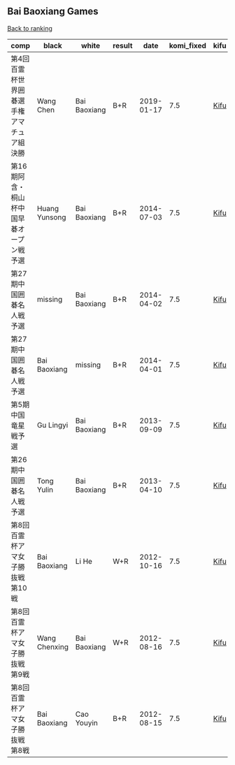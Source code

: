## Bai Baoxiang Games

[Back to ranking](../../index.md)




| **comp** | **black** | **white** | **result** | **date** | **komi_fixed** | **kifu** | 
| --- | --- | --- | --- | --- | --- | --- |
| 第4回百霊杯世界囲碁選手権アマチュア組決勝 | Wang Chen | Bai Baoxiang | B+R | 2019-01-17 | 7.5 | [Kifu](https://kifudepot.net/kifucontents.php?id=DkSjo8XP5J3PtEuV7tC5oA%3D%3D) | 
| 第16期阿含・桐山杯中国早碁オープン戦予選 | Huang Yunsong | Bai Baoxiang | B+R | 2014-07-03 | 7.5 | [Kifu](https://kifudepot.net/kifucontents.php?id=eCtii5BI%2BW%2FaArHadougpQ%3D%3D) | 
| 第27期中国囲碁名人戦予選 | missing | Bai Baoxiang | B+R | 2014-04-02 | 7.5 | [Kifu](https://kifudepot.net/kifucontents.php?id=BRHDuj7yCGvoX598SVZsiA%3D%3D) | 
| 第27期中国囲碁名人戦予選 | Bai Baoxiang | missing | B+R | 2014-04-01 | 7.5 | [Kifu](https://kifudepot.net/kifucontents.php?id=09eE2YgW%2Bz8lJm7ikyAgFA%3D%3D) | 
| 第5期中国竜星戦予選 | Gu Lingyi | Bai Baoxiang | B+R | 2013-09-09 | 7.5 | [Kifu](https://kifudepot.net/kifucontents.php?id=YpjwXUpuNQVUaKmVX1PAHw%3D%3D) | 
| 第26期中国囲碁名人戦予選 | Tong Yulin | Bai Baoxiang | B+R | 2013-04-10 | 7.5 | [Kifu](https://kifudepot.net/kifucontents.php?id=fambox33kfCH5ns%2BgLgR%2BA%3D%3D) | 
| 第8回百霊杯アマ女子勝抜戦第10戦 | Bai Baoxiang | Li He | W+R | 2012-10-16 | 7.5 | [Kifu](https://kifudepot.net/kifucontents.php?id=SDP3kqhnEC5H9tAIYEd08g%3D%3D) | 
| 第8回百霊杯アマ女子勝抜戦第9戦 | Wang Chenxing | Bai Baoxiang | W+R | 2012-08-16 | 7.5 | [Kifu](https://kifudepot.net/kifucontents.php?id=iRXg8JxSAfEJeNhwSRHpgw%3D%3D) | 
| 第8回百霊杯アマ女子勝抜戦第8戦 | Bai Baoxiang | Cao Youyin | B+R | 2012-08-15 | 7.5 | [Kifu](https://kifudepot.net/kifucontents.php?id=icXqBp1%2FMH5LvzM8BKKTzQ%3D%3D) |




